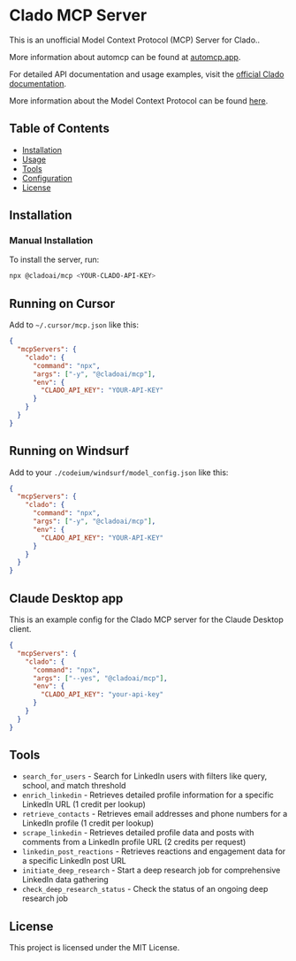 # Clado MCP Server

This is an unofficial Model Context Protocol (MCP) Server for Clado..

More information about automcp can be found at [automcp.app](https://automcp.app).

For detailed API documentation and usage examples, visit the [official Clado documentation](https://docs.clado.ai/).

More information about the Model Context Protocol can be found [here](https://modelcontextprotocol.io/introduction).

## Table of Contents

- [Installation](#installation)
- [Usage](#usage)
- [Tools](#tools)
- [Configuration](#configuration)
- [License](#license)

## Installation

### Manual Installation
To install the server, run:

```bash
npx @cladoai/mcp <YOUR-CLADO-API-KEY>
```

## Running on Cursor
Add to `~/.cursor/mcp.json` like this:
```json
{
  "mcpServers": {
    "clado": {
      "command": "npx",
      "args": ["-y", "@cladoai/mcp"],
      "env": {
        "CLADO_API_KEY": "YOUR-API-KEY"
      }
    }
  }
}
```

## Running on Windsurf
Add to your `./codeium/windsurf/model_config.json` like this:
```json
{
  "mcpServers": {
    "clado": {
      "command": "npx",
      "args": ["-y", "@cladoai/mcp"],
      "env": {
        "CLADO_API_KEY": "YOUR-API-KEY"
      }
    }
  }
}
```

## Claude Desktop app
This is an example config for the Clado MCP server for the Claude Desktop client.

```json
{
  "mcpServers": {
    "clado": {
      "command": "npx",
      "args": ["--yes", "@cladoai/mcp"],
      "env": {
        "CLADO_API_KEY": "your-api-key"
      }
    }
  }
}
```

## Tools
* `search_for_users` - Search for LinkedIn users with filters like query, school, and match threshold
* `enrich_linkedin` - Retrieves detailed profile information for a specific LinkedIn URL (1 credit per lookup)
* `retrieve_contacts` - Retrieves email addresses and phone numbers for a LinkedIn profile (1 credit per lookup)
* `scrape_linkedin` - Retrieves detailed profile data and posts with comments from a LinkedIn profile URL (2 credits per request)
* `linkedin_post_reactions` - Retrieves reactions and engagement data for a specific LinkedIn post URL
* `initiate_deep_research` - Start a deep research job for comprehensive LinkedIn data gathering
* `check_deep_research_status` - Check the status of an ongoing deep research job


## License

This project is licensed under the MIT License.

